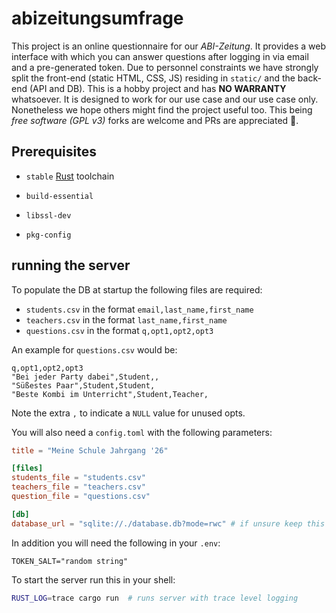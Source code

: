 # abizeitungsumfrage

This project is an online questionnaire for our *ABI-Zeitung*.
It provides a web interface with which you can answer questions after logging
in via email and a pre-generated token.
Due to personnel constraints we have strongly split the front-end
(static HTML, CSS, JS) residing in `static/` and the back-end (API and DB).
This is a hobby project and has **NO WARRANTY** whatsoever.
It is designed to work for our use case and our use case only.
Nonetheless we hope others might find the project useful too.
This being *free software (GPL v3)* forks are welcome and PRs are appreciated 💜.

## Prerequisites

* `stable` [Rust](https://rust-lang.org) toolchain

* `build-essential`
* `libssl-dev`
* `pkg-config`

## running the server

To populate the DB at startup the following files are required:

* `students.csv` in the format `email,last_name,first_name`
* `teachers.csv` in the format `last_name,first_name`
* `questions.csv` in the format `q,opt1,opt2,opt3`

An example for `questions.csv` would be:

```csv
q,opt1,opt2,opt3
"Bei jeder Party dabei",Student,,
"Süßestes Paar",Student,Student,
"Beste Kombi im Unterricht",Student,Teacher,
```

Note the extra `,` to indicate a `NULL` value for unused opts.

You will also need a `config.toml` with the following parameters:

```toml
title = "Meine Schule Jahrgang '26"

[files]
students_file = "students.csv"
teachers_file = "teachers.csv"
question_file = "questions.csv"

[db]
database_url = "sqlite://./database.db?mode=rwc" # if unsure keep this the way it is
```

In addition you will need the following in your `.env`:

```
TOKEN_SALT="random string"
```

To start the server run this in your shell:

```bash
RUST_LOG=trace cargo run  # runs server with trace level logging
```
